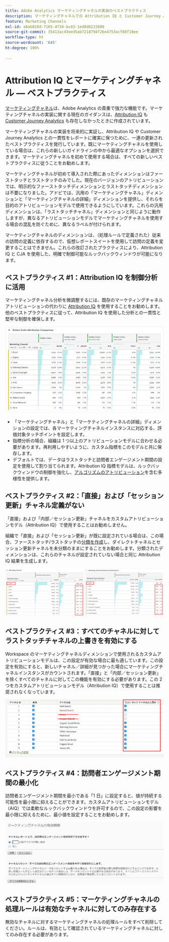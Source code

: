 ```yaml
---
title: Adobe Analytics マーケティングチャネルの実装のベストプラクティス
description: マーケティングチャネルでの Attribution IQ と Customer Journey Analytics の使用に関するベストプラクティスの更新
feature: Marketing Channels
exl-id: a0ab818d-7165-4f34-bc43-1ed8d6215800
source-git-commit: 35413ac43eed5ab7218794f26e4753acf08f18ee
workflow-type: ht
source-wordcount: '645'
ht-degree: 100%

---
```


# Attribution IQ とマーケティングチャネル — ベストプラクティス

[マーケティングチャネル](/help/components/c-marketing-channels/c-getting-started-mchannel.md)は、Adobe Analytics の貴重で強力な機能です。マーケティングチャネルの実装に関する現在のガイダンスは、[Attribution IQ](https://experienceleague.adobe.com/docs/analytics/analyze/analysis-workspace/attribution/overview.html?lang=ja#analysis-workspace) も [Customer Journey Analytics](https://experienceleague.adobe.com/docs/analytics-platform/using/cja-usecases/marketing-channels.html?lang=ja#cja-usecases) も存在しなかったときに作成されています。

マーケティングチャネルの実装を将来的に実証し、Attribution IQ や Customer Journey Analytics との一貫性をレポートに確実に保つために、一連の更新されたベストプラクティスを発行しています。既にマーケティングチャネルを使用している場合は、これらの新しいガイドラインの中から最適なオプションを選択できます。マーケティングチャネルを初めて使用する場合は、すべての新しいベストプラクティスに従うことをお勧めします。

マーケティングチャネルが初めて導入された際にあったディメンションはファーストタッチとラストタッチのみでした。現在のバージョンのアトリビューションでは、明示的なファーストタッチディメンションとラストタッチディメンションは不要になりました。アドビでは、汎用の「マーケティングチャネル」ディメンションと「マーケティングチャネルの詳細」ディメンションを提供し、それらを目的のアトリビューションモデルで使用できるようにしています。これらの汎用ディメンションは、「ラストタッチチャネル」ディメンションと同じように動作しますが、異なるアトリビューションモデルでマーケティングチャネルを使用する場合の混乱を防ぐために、異なるラベルが付けられます。

マーケティングチャネルのディメンションは、（処理ルールで定義された）従来の訪問の定義に依存するので、仮想レポートスイートを使用して訪問の定義を変更することはできません。これらの改訂されたプラクティスにより、Attribution IQ と CJA を使用した、明確で制御可能なルックバックウィンドウが可能になります。

## ベストプラクティス #1：Attribution IQ を制御分析に活用

マーケティングチャネル分析を微調整するには、既存のマーケティングチャネルアトリビューションの代わりに [Attribution IQ](https://experienceleague.adobe.com/docs/analytics/analyze/analysis-workspace/attribution/overview.html?lang=ja#analysis-workspace) を使用することをお勧めします。他のベストプラクティスに従って、Attribution IQ を使用した分析との一貫性と堅牢な制御を確保します。

![](assets/attribution.png)

* 「マーケティングチャネル」と「マーケティングチャネルの詳細」ディメンションの設定では、各マーケティングチャネルインスタンスに対応する、評価対象タッチポイントを設定します。
* 指標分析の場合、組織は 1 つ以上のアトリビューションモデルに合わせる必要があります。再利用しやすいように、カスタム指標をこのモデルと共に保存します。
* デフォルトでは、データはラストタッチと訪問者エンゲージメント期間の設定を使用して割り当てられます。Attribution IQ 指標モデルは、ルックバックウィンドウの制御を強化し、[アルゴリズムのアトリビューション](https://experienceleague.adobe.com/docs/analytics/analyze/analysis-workspace/attribution/algorithmic.html?lang=ja#analysis-workspace)を含む多様性を提供します。

## ベストプラクティス #2：「直接」および「セッション更新」チャネル定義がない

「直接」および「内部／セッション更新」チャネルをカスタムアトリビューションモデル（Attribution IQ）で使用することはお勧めしません。

組織で「直接」および「セッション更新」が既に設定されている場合は、この場合、ファーストタッチ/ラストタッチの[分類を作成](https://experienceleague.adobe.com/docs/analytics/components/marketing-channels/classifictions-mchannel.html?lang=ja)し、ダイレクトチャネルとセッション更新チャネルを未分類のままにすることをお勧めします。分類されたディメンションは、これらのチャネルが設定されていない場合と同じ Attribution IQ 結果を生成します。

![](assets/direct-session-refresh.png)

## ベストプラクティス #3：すべてのチャネルに対してラストタッチチャネルの上書きを有効にする

Workspace のマーケティングチャネルディメンションで使用されるカスタムアトリビューションモデルは、この設定が有効な場合に最も適しています。この設定を有効にすると、新しいチャネル／詳細が見つかった場合にマーケティングチャネルインスタンスがカウントされます。「直接」と「内部／セッション更新」を除くすべてのチャネルに対してこの機能を有効にする必要があります。この 2 つをカスタムアトリビューションモデル（Attribution IQ）で使用することは推奨されなくなっています。

![](assets/override.png)

## ベストプラクティス #4：訪問者エンゲージメント期間の最小化

訪問者エンゲージメント期間を最小である「1 日」に設定すると、値が持続する可能性を最小限に抑えることができます。カスタムアトリビューションモデル（AIQ）では柔軟なルックバックウィンドウを許可するので、この設定の影響を最小限に抑えるために、最小値を設定することをお勧めします。

![](assets/expiration.png)

## ベストプラクティス #5：マーケティングチャネルの処理ルールは有効なチャネルに対してのみ存在する

無効なチャネルに対するマーケティングチャネルの処理ルールをすべて削除してください。ルールは、有効として確認されているマーケティングチャネルに対してのみ存在する必要があります。

